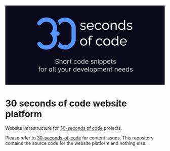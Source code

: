 [![Logo](/assets/logo.png)](https://www.30secondsofcode.org/)

# 30 seconds of code website platform

Website infrastructure for [30-seconds of code](https://github.com/30-seconds) projects.

Please refer to [30-seconds-of-code](https://github.com/30-seconds/30-seconds-of-code) for content issues.
This repository contains the source code for the website platform and nothing else.
